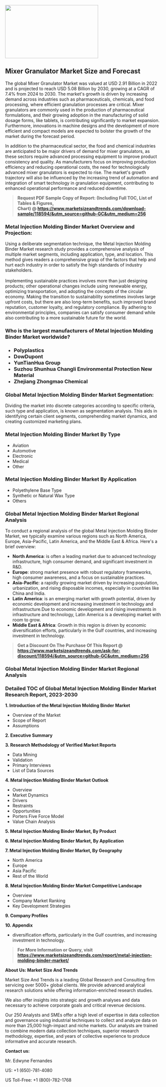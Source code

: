 <p><img class="alignnone size-medium wp-image-20088" src="https://ffe5etoiles.com/wp-content/uploads/2024/12/MST1-300x171.png" alt="" width="300" height="171" /></p><h2>Mixer Granulator Market Size and Forecast</h2><p>The global Mixer Granulator Market was valued at USD 2.91 Billion in 2022 and is projected to reach USD 5.08 Billion by 2030, growing at a CAGR of 7.4% from 2024 to 2030. The market's growth is driven by increasing demand across industries such as pharmaceuticals, chemicals, and food processing, where efficient granulation processes are critical. Mixer granulators are commonly used in the production of pharmaceutical formulations, and their growing adoption in the manufacturing of solid dosage forms, like tablets, is contributing significantly to market expansion. Furthermore, innovations in machine designs and the development of more efficient and compact models are expected to bolster the growth of the market during the forecast period.</p><p>In addition to the pharmaceutical sector, the food and chemical industries are anticipated to be major drivers of demand for mixer granulators, as these sectors require advanced processing equipment to improve product consistency and quality. As manufacturers focus on improving production efficiency and reducing operational costs, the need for technologically advanced mixer granulators is expected to rise. The market's growth trajectory will also be influenced by the increasing trend of automation and integration of smart technology in granulation equipment, contributing to enhanced operational performance and reduced downtime.</p></p><blockquote id="" class=""><strong>Request PDF Sample Copy of Report: (Including Full TOC, List of Tables &amp; Figures, Chart)&nbsp;@&nbsp;<strong><a href="https://www.marketsizeandtrends.com/download-sample/118594/&utm_source=github-GC&utm_medium=256" target="_blank">https://www.marketsizeandtrends.com/download-sample/118594/&utm_source=github-GC&utm_medium=256</a></strong></strong></blockquote><h3 id="" class="">Metal Injection Molding Binder Market&nbsp;Overview and Projection:</h3><p id="" class="">Using a deliberate segmentation technique, the Metal Injection Molding Binder Market research study provides a comprehensive analysis of multiple market segments, including application, type, and location. This method gives readers a comprehensive grasp of the factors that help and hurt each industry in order to satisfy the high standards of industry stakeholders. <br /> <br />Implementing sustainable practices involves more than just designing products; other operational changes include using renewable energy, optimizing transportation, and adopting the concepts of the circular economy. Making the transition to sustainability sometimes involves large upfront costs, but there are also long-term benefits, such improved brand reputation, customer loyalty, and regulatory compliance. By adhering to environmental principles, companies can satisfy consumer demand while also contributing to a more sustainable future for the world.</p><h3 id="" class="">Who is the largest manufacturers of&nbsp;Metal Injection Molding Binder Market worldwide?</h3><h3 class=""><p><ul><li>Polyplastics </li><li> DowDupont </li><li> YunTianHua Group </li><li> Suzhou Shunhua Changli Environmental Protection New Material </li><li> Zhejiang Zhongmao Chemical</li></ul></p></h3><h3 id="" class="">Global&nbsp;Metal Injection Molding Binder Market Segmentation:</h3><p id="" class="">Dividing the market into discrete categories according to specific criteria, such type and application, is known as segmentation analysis. This aids in identifying certain client segments, comprehending market dynamics, and creating customized marketing plans.</p><h3 id="" class="">Metal Injection Molding Binder Market&nbsp;By Type</h3><p><p><ul><li>Aviation </li><li> Automotive </li><li> Electronic </li><li> Medical </li><li> Other</p></li></ul></p></p><h3 id="" class="">Metal Injection Molding Binder Market&nbsp;By Application</h3><p class=""><p><ul><li>Polyethylene Base Type </li><li> Synthetic or Natural Wax Type </li><li> Others</li></ul></p></p><h3 id="" class="">Global Metal Injection Molding Binder Market Regional Analysis</h3><p id="" class="">To conduct a regional analysis of the global Metal Injection Molding Binder Market, we typically examine various regions such as North America, Europe, Asia-Pacific, Latin America, and the Middle East &amp; Africa. Here's a brief overview:</p><ul><li><strong>North America</strong>: is often a leading market due to advanced technology infrastructure, high consumer demand, and significant investment in R&amp;D.</li><li><strong>Europe</strong>: strong market presence with robust regulatory frameworks, high consumer awareness, and a focus on sustainable practices.</li><li><strong>Asia-Pacific</strong>: a rapidly growing market driven by increasing population, urbanization, and rising disposable incomes, especially in countries like China and India.</li><li><strong>Latin America</strong>: is an emerging market with growth potential, driven by economic development and increasing investment in technology and infrastructure.Due to economic development and rising investments in infrastructure and technology, Latin America is a developing market with room to grow.</li><li><strong>Middle East &amp; Africa</strong>: Growth in this region is driven by economic diversification efforts, particularly in the Gulf countries, and increasing investment in technology.</li></ul><blockquote id="" class=""><strong>Get a Discount On The Purchase Of This Report @ <strong><a href="https://www.marketsizeandtrends.com/ask-for-discount/118594/&utm_source=github-GC&utm_medium=256" target="_blank">https://www.marketsizeandtrends.com/ask-for-discount/118594/&utm_source=github-GC&utm_medium=256</a></strong></strong></blockquote><h3 id="" class="">Global Metal Injection Molding Binder Market Regional Analysis</h3><h3 id="" class="">Detailed TOC of Global Metal Injection Molding Binder Market Research Report, 2023-2030</h3><p id="" class=""><strong>1. Introduction of the Metal Injection Molding Binder Market</strong></p><ul><li>Overview of the Market</li><li>Scope of Report</li><li>Assumptions</li></ul><p id="" class=""><strong>2. Executive Summary</strong></p><p id="" class=""><strong>3. Research Methodology of Verified Market Reports</strong></p><ul><li>Data Mining</li><li>Validation</li><li>Primary Interviews</li><li>List of Data Sources</li></ul><p id="" class=""><strong>4. Metal Injection Molding Binder Market Outlook</strong></p><ul><li>Overview</li><li>Market Dynamics</li><li>Drivers</li><li>Restraints</li><li>Opportunities</li><li>Porters Five Force Model</li><li>Value Chain Analysis</li></ul><p id="" class=""><strong>5. Metal Injection Molding Binder Market, By Product</strong></p><p id="" class=""><strong>6. Metal Injection Molding Binder Market, By Application</strong></p><p id="" class=""><strong>7. Metal Injection Molding Binder Market, By Geography</strong></p><ul><li>North America</li><li>Europe</li><li>Asia Pacific</li><li>Rest of the World</li></ul><p id="" class=""><strong>8. Metal Injection Molding Binder Market Competitive Landscape</strong></p><ul><li>Overview</li><li>Company Market Ranking</li><li>Key Development Strategies</li></ul><p id="" class=""><strong>9. Company Profiles</strong></p><p id="" class=""><strong>10. Appendix</strong></p><ul><li>diversification efforts, particularly in the Gulf countries, and increasing investment in technology.</li></ul><blockquote id="" class=""><strong>For More Information or Query, visit <strong><strong><a href="https://www.marketsizeandtrends.com/report/metal-injection-molding-binder-market/" target="_blank">https://www.marketsizeandtrends.com/report/metal-injection-molding-binder-market/</a></strong></strong></strong></blockquote><p id="" class=""><strong>About Us: Market Size And Trends</strong></p><p id="" class="">Market Size And Trends is a leading Global Research and Consulting firm servicing over 5000+ global clients. We provide advanced analytical research solutions while offering information-enriched research studies.</p><p id="" class="">We also offer insights into strategic and growth analyses and data necessary to achieve corporate goals and critical revenue decisions.</p><p id="" class="">Our 250 Analysts and SMEs offer a high level of expertise in data collection and governance using industrial techniques to collect and analyze data on more than 25,000 high-impact and niche markets. Our analysts are trained to combine modern data collection techniques, superior research methodology, expertise, and years of collective experience to produce informative and accurate research.</p><p id="" class=""><strong>Contact us:</strong></p><p id="" class="">Mr. Edwyne Fernandes</p><p id="" class="">US: +1 (650)-781-4080</p><p id="" class="">US Toll-Free: +1 (800)-782-1768</p>
